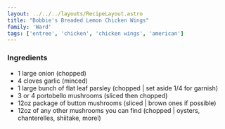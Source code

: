 ```yaml
---
layout: ../../../layouts/RecipeLayout.astro
title: "Bobbie's Breaded Lemon Chicken Wings"
family: 'Ward'
tags: ['entree', 'chicken', 'chicken wings', 'american']
---
```

### Ingredients
- 1 large onion (chopped)
- 4 cloves garlic (minced)
- 1 large bunch of flat leaf parsley (chopped | set aside 1/4 for garnish)
- 3 or 4 portobello mushrooms (sliced then chopped)
- 12oz package of button mushrooms (sliced | brown ones if possible)
- 12oz of any other mushrooms you can find (chopped | oysters, chanterelles, shiitake, morel)